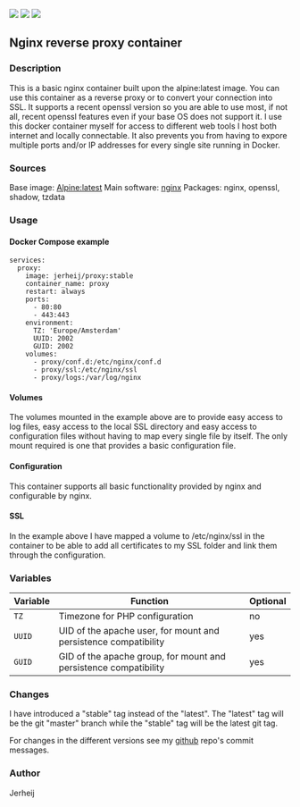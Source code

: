 [![](https://images.microbadger.com/badges/version/jerheij/proxy:stable.svg)](https://microbadger.com/images/jerheij/proxy:stable "Get your own version badge on microbadger.com") [![](https://images.microbadger.com/badges/commit/jerheij/proxy:stable.svg)](https://microbadger.com/images/jerheij/proxy:stable "Get your own commit badge on microbadger.com") [![](https://images.microbadger.com/badges/image/jerheij/proxy:stable.svg)](https://microbadger.com/images/jerheij/proxy:stable "Get your own image badge on microbadger.com")  

## Nginx reverse proxy container

### Description
This is a basic nginx container built upon the alpine:latest image. You can use this container as a reverse proxy or to convert your connection into SSL. It supports a recent openssl version so you are able to use most, if not all, recent openssl features even if your base OS does not support it. I use this docker container myself for access to different web tools I host both internet and locally connectable. It also prevents you from having to expore multiple ports and/or IP addresses for every single site running in Docker.

### Sources
Base image: [Alpine:latest](https://hub.docker.com/_/alpine/)
Main software: [nginx](https://www.nginx.com/)
Packages: nginx, openssl, shadow, tzdata

### Usage

#### Docker Compose example
```
services:
  proxy:
    image: jerheij/proxy:stable
    container_name: proxy
    restart: always
    ports:
      - 80:80
      - 443:443
    environment:
      TZ: 'Europe/Amsterdam'
      UUID: 2002
      GUID: 2002
    volumes:
      - proxy/conf.d:/etc/nginx/conf.d
      - proxy/ssl:/etc/nginx/ssl
      - proxy/logs:/var/log/nginx
```
#### Volumes
The volumes mounted in the example above are to provide easy access to log files, easy access to the local SSL directory and easy access to configuration files without having to map every single file by itself. The only mount required is one that provides a basic configuration file.

#### Configuration
This container supports all basic functionality provided by nginx and configurable by nginx. 

#### SSL
In the example above I have mapped a volume to /etc/nginx/ssl in the container to be able to add all certificates to my SSL folder and link them through the configuration.

### Variables
| Variable | Function | Optional |
| --- | --- | --- |
| `TZ` | Timezone for PHP configuration | no |
|`UUID`| UID of the apache user, for mount and persistence compatibility | yes |
|`GUID`| GID of the apache group, for mount and persistence compatibility| yes |

### Changes
I have introduced a "stable" tag instead of the "latest". The "latest" tag will be the git "master" branch while the "stable" tag will be the latest git tag.

For changes in the different versions see my [github](https://github.com/jerheij/docker-proxy) repo's commit messages.

### Author
Jerheij
